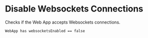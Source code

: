 # Disable Websockets Connections

Checks if the Web App accepts Websockets connections.

```ccl
WebApp has websocketsEnabled == false
```